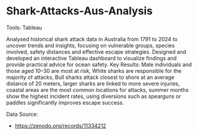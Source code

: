 # Shark-Attacks-Aus-Analysis
Tools: Tableau

Analysed historical shark attack data in Australia from 1791 to 2024 to uncover trends and insights, focusing on vulnerable groups, species involved, safety distances and effective escape strategies. Designed and developed an interactive Tableau dashboard to visualize findings and provide practical advice for ocean safety.
Key Results: Male individuals and those aged 10–30 are most at risk, White sharks are responsible for the majority of attacks, Bull sharks attack closest to shore at an average distance of 20 meters, larger sharks are linked to more severe injuries, coastal areas are the most common locations for attacks, summer months show the highest incident rates, using diversions such as spearguns or paddles significantly improves escape success.

Data Source:
- https://zenodo.org/records/11334212
